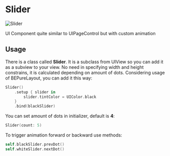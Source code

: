 # Slider

![Slider](Slider.png)

UI Component quite similar to UIPageControl but with custom animation

## Usage

There is a class called **Slider**. It is a subclass from UIView so you can add it as a subview to your view.
No need in specifying width and height constrains, it is calculated depending on amount of dots.
Considering usage of BEPureLayout, you can add it this way:

```swift
Slider()
    .setup { slider in
        slider.tintColor = UIColor.black
    }
    .bind(blackSlider)
```

You can set amount of dots in initializer, default is **4**:

```swift
Slider(count: 5)
```

To trigger animation forward or backward use methods:

```swift
self.blackSlider.prevDot()
self.whiteSlider.nextDot()
```

